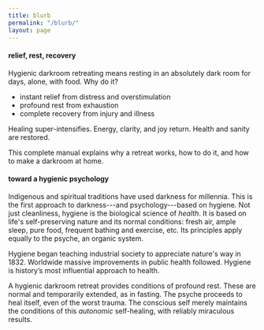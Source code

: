 ```yaml
---
title: blurb
permalink: "/blurb/"
layout: page
---
```


#### relief, rest, recovery

Hygienic darkroom retreating means resting in an absolutely dark room for days, alone, with food. Why do it? 

- instant relief from distress and overstimulation
- profound rest from exhaustion
- complete recovery from injury and illness

Healing super-intensifies. Energy, clarity, and joy return. Health and sanity are restored. 

This complete manual explains why a retreat works, how to do it, and how to make a darkroom at home.

#### toward a hygienic psychology

Indigenous and spiritual traditions have used darkness for millennia. This is the first approach to darkness---and psychology---based on hygiene. Not just cleanliness, hygiene is the biological science of _health_. It is based on life's self-preserving nature and its normal conditions: fresh air, ample sleep, pure food, frequent bathing and exercise, etc. Its principles apply equally to the psyche, an organic system.

Hygiene began teaching industrial society to appreciate nature's way in 1832. Worldwide massive improvements in public health followed. Hygiene is history’s most influential approach to health. 

A hygienic darkroom retreat provides conditions of profound rest. These are normal and temporarily extended, as in fasting. The psyche proceeds to heal itself, even of the worst trauma. The conscious self merely maintains the conditions of this _autonomic_ self-healing, with reliably miraculous results.
